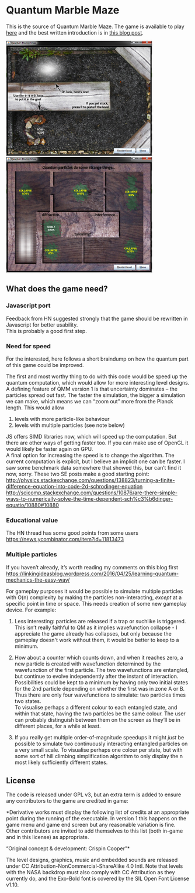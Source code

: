 # Quantum Marble Maze

This is the source of Quantum Marble Maze. The game is available to play [here](http://tropic.org.uk/~crispin/quantum/) and the best written introduction is in [this blog post](https://omnisplore.wordpress.com/2016/04/25/learning-quantum-mechanics-the-easy-way/).

<img src="https://raw.githubusercontent.com/fiftysevendegreesofrad/quantum/master/screengrabs/Capture.PNG" width="400"/> <img src="https://raw.githubusercontent.com/fiftysevendegreesofrad/quantum/master/screengrabs/Capture2.PNG" width="400"/>

## What does the game need?

### Javascript port

Feedback from HN suggested strongly that the game should be rewritten in Javascript for better usability.  
This is probably a good first step.

### Need for speed

For the interested, here follows a short braindump on how the quantum part of this game could be improved.

The first and most worthy thing to do with this code would be speed up the quantum computation, which would allow
for more interesting level designs.  A defining feature of QMM version 1 is that uncertainty dominates – the particles spread 
out fast.  The faster the simulation, the bigger a simulation we can make, which means we can “zoom out” more from the
Planck length.  This would allow

1.	levels with more particle-like behaviour
2.	levels with multiple particles (see note below)

JS offers SIMD libraries now, which will speed up the computation.  But there are other ways of getting faster too.
If you can make use of OpenGL it would likely be faster again on GPU.  
A final option for increasing the speed is to change the algorithm.  The current computation is explicit, 
but I believe an implicit one can be faster.  I saw some benchmark data somewhere that showed this, bur can’t find it now, sorry.  These two SE posts make a good starting point:
http://physics.stackexchange.com/questions/138823/turning-a-finite-difference-equation-into-code-2d-schrodinger-equation
http://scicomp.stackexchange.com/questions/10876/are-there-simple-ways-to-numerically-solve-the-time-dependent-sch%c3%b6dinger-equatio/10880#10880

### Educational value

The HN thread has some good points from some users https://news.ycombinator.com/item?id=11813473

### Multiple particles

If you haven’t already, it’s worth reading my comments on this blog first
https://linkingideasblog.wordpress.com/2016/04/25/learning-quantum-mechanics-the-easy-way/

For gameplay purposes it would be possible to simulate multiple particles with O(n) complexity by making the particles non-interacting, *except* at a specific point in time or space.  This needs creation of some new gameplay device.  For example:

1.	Less interesting: particles are released if a trap or suchlike is triggered.  This isn’t really faithful to QM as it
implies wavefunction collapse - I appreciate the game already has collapses, but only because the gameplay
doesn't work without them, it would be better to keep to a minimum.

2.	How about a counter which counts down, and when it reaches zero, a new particle is created with wavefunction
determined by the wavefunction of the first particle.  The two wavefunctions are entangled, but continue
to evolve independently after the instant of interaction. Possibilities could be kept to a minimum by having only two
initial states for the 2nd particle depending on whether the first was in zone A or B.  
Thus there are only four wavefunctions to simulate: two particles times two states.  
To visualise perhaps a different colour to each entangled state, and within that state, having the two particles 
be the same colour.  The user can probably distinguish between them on the screen as they’ll be in
different places, for a while at least. 

3.	If you really get multiple order-of-magnitude speedups it might *just* be possible to simulate two
continuously interacting entangled particles on a very small scale.  To visualise perhaps one colour
per state, but with some sort of hill climbing simplification algorithm to only display the n most
likely sufficiently different states.

## License

The code is released under GPL v3, but an extra term is added to ensure any contributors to the game are credited in game:

*Derivative works must display the following list of credits at an appropriate point during the running of the executable.  In version 1 this happens on the game menu and game end screen but any reasonable variation is fine.  Other contributors are invited to add themselves to this list (both in-game and in this license) as appropriate.

“Original concept & development: Crispin Cooper”*

The level designs, graphics, music and embedded sounds are released under CC Attribution-NonCommercial-ShareAlike 4.0 Intl.
Note that levels with the NASA backdrop must also comply with CC Attribution as they currently do, and the Exo-Bold font is covered by the SIL Open Font License v1.10.
